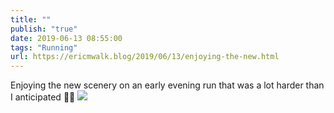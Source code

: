 ```yaml
---
title: ""
publish: "true"
date: 2019-06-13 08:55:00
tags: "Running"
url: https://ericmwalk.blog/2019/06/13/enjoying-the-new.html
---
```


Enjoying the new scenery on an early evening run that was a lot harder than I anticipated 🏃‍♂️
![](https://ericmwalk.blog/uploads/2022/3759a28388.jpg)